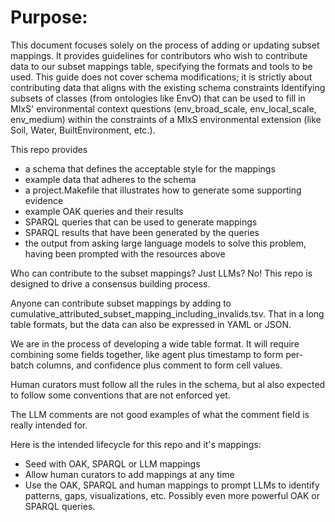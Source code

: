 # Purpose: 

This document focuses solely on the process of adding or updating subset mappings. 
It provides guidelines for contributors who wish to contribute data to our subset mappings table, 
specifying the formats and tools to be used. This guide does not cover schema modifications; 
it is strictly about contributing data that aligns with the existing schema constraints
Identifying subsets of classes (from ontologies like EnvO) that can be used to fill in MIxS'
environmental context questions (env_broad_scale, env_local_scale, env_medium) 
within the constraints of a MIxS environmental extension (like Soil, Water, BuiltEnvironment, etc.).

This repo provides
- a schema that defines the acceptable style for the mappings
- example data that adheres to the schema
- a project.Makefile that illustrates how to generate some supporting evidence
- example OAK queries and their results
- SPARQL queries that can be used to generate mappings
- SPARQL results that have been generated by the queries
- the output from asking large language models to solve this problem, having been prompted with the resources above

Who can contribute to the subset mappings? Just LLMs? No! This repo is designed to drive a consensus building process.

Anyone can contribute subset mappings by adding to cumulative_attributed_subset_mapping_including_invalids.tsv. 
That in a long table formats, but the data can also be expressed in YAML or JSON.

We are in the process of developing a wide table format. It will require combining some fields together, 
like agent plus timestamp to form per-batch columns, and confidence plus comment to form cell values.

Human curators must follow all the rules in the schema, but al also expected to follow some conventions that are not enforced yet.

The LLM comments are not good examples of what the comment field is really intended for.

Here is the intended lifecycle for this repo and it's mappings:
- Seed with OAK, SPARQL or LLM mappings
- Allow human curators to add mappings at any time
- Use the OAK, SPARQL and human mappings to prompt LLMs to identify patterns, gaps, visualizations, etc. Possibly even more powerful OAK or SPARQL queries.